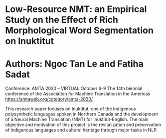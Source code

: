 # Low-Resource NMT: an Empirical Study on the Effect of Rich Morphological Word Segmentation on Inuktitut 

# Authors: Ngoc Tan Le and Fatiha Sadat

Conference: AMTA 2020 – VIRTUAL October 6-9 The 14th biennial conference of the Association for Machine Translation in the Americas https://amtaweb.org/category/amta-2020/

This research paper focuses on Inuktitut, one of the Indigenous polysynthetic languages spoken in Northern Canada and the development of a Neural Machine Translation (NMT) for Inuktitut-English. 
The main objective and motivation of this project is the revitalization and preservation of Indigenous languages and cultural heritage through major tasks in NLP.
